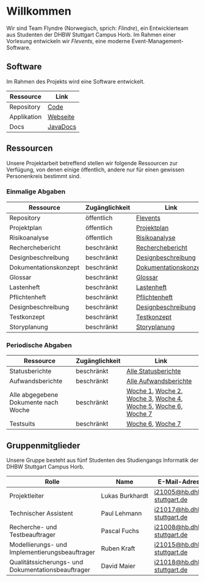 # Willkommen

Wir sind Team Flyndre (Norwegisch, sprich: _Flindre_), ein Entwicklerteam aus Studenten der DHBW Stuttgart Campus Horb.
Im Rahmen einer Vorlesung entwickeln wir _Flevents_, eine moderne Event-Management-Software.

## Software

Im Rahmen des Projekts wird eine Software entwickelt.

| Ressource | Link |
| --- | --- |
| Repository | [Code](http://repo.flyndre.de) |
| Applikation | [Webseite](http://flevents.flyndre.de:8080) |
| Docs | [JavaDocs](/docs/javadoc/) |

## Ressourcen

Unsere Projektarbeit betreffend stellen wir folgende Ressourcen zur Verfügung, von denen einige öffentlich, andere nur für einen gewissen Personenkreis bestimmt sind.

### Einmalige Abgaben

| Ressource | Zugänglichkeit | Link |
| --- | --- | --- |
| Repository | öffentlich | [Flevents](https://github.com/NoName11234/Flevents) |
| Projektplan | öffentlich | [Projektplan](https://dhbwstg-my.sharepoint.com/:w:/g/personal/i21015_hb_dhbw-stuttgart_de/Efkh8CQ-eoxJvgYrt-9BnU0Bwb66dCbevpmAAzJlUaDuKg?e=12gLXE) |
| Risikoanalyse | öffentlich | [Risikoanalyse](https://dhbwstg-my.sharepoint.com/:w:/g/personal/i21015_hb_dhbw-stuttgart_de/Ef9aBNEyc5dAoYe1okeoagsBrVvVqp7tF_pYtS-z9pgfJg?e=fhzGvK) |
| Recherchebericht | beschränkt | [Recherchebericht](https://dhbwstg-my.sharepoint.com/:b:/g/personal/i21015_hb_dhbw-stuttgart_de/EYEUUlcJgxVNiUKyhelW_4AByh5hGhg0ZieAIDqmHl1CuQ?e=A0dMvG) |
| Designbeschreibung | beschränkt | [Designbeschreibung](https://dhbwstg-my.sharepoint.com/:b:/g/personal/i21015_hb_dhbw-stuttgart_de/ETP1MwqYlxFGjq9eUeeMeuYB9hWliXNVDGhlaZgbnG5TSQ?e=047s7I) |
| Dokumentationskonzept | beschränkt | [Dokumentationskonzept](https://dhbwstg-my.sharepoint.com/:b:/g/personal/i21015_hb_dhbw-stuttgart_de/ERPe689Q9vZMpX39LYGajrwBxJkrO2_0JzxEuBjkVZZmAw?e=EosmTx) |
| Glossar | beschränkt | [Glossar](https://dhbwstg-my.sharepoint.com/:b:/g/personal/i21015_hb_dhbw-stuttgart_de/ESqSPK39gbJOnYuhk1qSu10BqO1s2bkGIUgJiI7BCiRfdg?e=GJ4WWcF) |
| Lastenheft | beschränkt | [Lastenheft](https://dhbwstg-my.sharepoint.com/:b:/g/personal/i21015_hb_dhbw-stuttgart_de/EWmP-hiYnNdImtKRqcJaZAkBgK6tMha4Tr4LtGXVT5nsZA?e=yYca5K) |
| Pflichtenheft | beschränkt | [Pflichtenheft](https://dhbwstg-my.sharepoint.com/:b:/g/personal/i21015_hb_dhbw-stuttgart_de/ETRd38w1BBREi0rMK3i8J5kBPuZbrdpBQpgvfedRgAn3Aw?e=lCoixr) |
| Designbeschreibung | beschränkt | [Designbeschreibung](https://dhbwstg-my.sharepoint.com/:b:/g/personal/i21015_hb_dhbw-stuttgart_de/ESIFzIrl6LZPh2rCD_BIx_UByl7y_fMXrCuWPARoCKb-DA?e=GXbjdr) | 
| Testkonzept | beschränkt | [Testkonzept](https://dhbwstg-my.sharepoint.com/:b:/g/personal/i21015_hb_dhbw-stuttgart_de/Eev984uXoDZBjMdiDS0-fnwB9rgkrhd-fIDPts-QEwv-yQ?e=UXV1oX) |
| Storyplanung | beschränkt | [Storyplanung](https://dhbwstg-my.sharepoint.com/:b:/g/personal/i21015_hb_dhbw-stuttgart_de/EaG_UxyN3_5Prp9ASaIOjagBlkdEPSz2Uu8BI7U0JPVw-w?e=64wuXU) |

### Periodische Abgaben

| Ressource | Zugänglichkeit | Link |
| --- | --- | --- |
| Statusberichte | beschränkt | [Alle Statusberichte](https://dhbwstg-my.sharepoint.com/:f:/g/personal/i21015_hb_dhbw-stuttgart_de/Ek6RXJJ2bexLhTh41hYQTp0BkIt39ANIW3aETtXwXOL2Bg?e=0HQPRm) |
| Aufwandsberichte | beschränkt |  [Alle Aufwandsberichte](https://dhbwstg-my.sharepoint.com/:f:/g/personal/i21015_hb_dhbw-stuttgart_de/EgAPLLNsz81NiKrMdZ2INM8Bn4Js46WiQyu1vKXY73dt6A?e=D5ckoE) |
| Alle abgegebene Dokumente nach Woche | beschränkt | [Woche 1](https://dhbwstg-my.sharepoint.com/:f:/g/personal/i21015_hb_dhbw-stuttgart_de/EiJdDY_gI55Ml_A61vQJtzoB6HPcTynsXiBAz-RctvVs6Q?e=R71a4l), [Woche 2](https://dhbwstg-my.sharepoint.com/:f:/g/personal/i21015_hb_dhbw-stuttgart_de/EvGifXm6H-ZNmLV4rqB6hK8B_Z7-NgUSa6nDVZihreKTHw?e=iK1pBL), [Woche 3](https://dhbwstg-my.sharepoint.com/:f:/g/personal/i21015_hb_dhbw-stuttgart_de/Ehh97K-R-45NpMR_whHZQgUBkb5kPMrjfb4CD6NHhkigpg?e=0cLjQ2), [Woche 4](https://dhbwstg-my.sharepoint.com/:f:/g/personal/i21015_hb_dhbw-stuttgart_de/Et8beomiSh1CqdrztDG7E2QBa6erEXKO_BF7cylbXYgxVQ?e=0WnOjz), [Woche 5](https://dhbwstg-my.sharepoint.com/:f:/g/personal/i21015_hb_dhbw-stuttgart_de/EtSvIeUm6jROgYQhEMILUoMBK6SllQHcOnrj4wOitfzS3Q?e=7faxPz), [Woche 6](https://dhbwstg-my.sharepoint.com/:f:/g/personal/i21015_hb_dhbw-stuttgart_de/EpHKPLcD7OhBi4XL1YvnNjMBhcgNMxWj20oSvJhuG37DMw?e=uGzamf), [Woche 7](https://dhbwstg-my.sharepoint.com/:f:/g/personal/i21015_hb_dhbw-stuttgart_de/En32nLITK9tPmBsypK66c78BdGUgvG8bkeYHRBO_B04KAg?e=mRiTDP) |
| Testsuits | beschränkt | [Woche 6](https://dhbwstg-my.sharepoint.com/:b:/g/personal/i21015_hb_dhbw-stuttgart_de/EbXdMQQSkhRNm0HUUmHI0xoBW0XkJzLVLSda8mhXCQ5IhQ?e=goSbUx), [Woche 7](https://dhbwstg-my.sharepoint.com/:b:/g/personal/i21015_hb_dhbw-stuttgart_de/EaG_UxyN3_5Prp9ASaIOjagBlkdEPSz2Uu8BI7U0JPVw-w?e=ZPJbJG) |

## Gruppenmitglieder

Unsere Gruppe besteht aus fünf Studenten des Studiengangs Informatik der DHBW Stuttgart Campus Horb.

| Rolle | Name | E-Mail-Adresse |
| --- | --- | --- |
| Projektleiter | Lukas&nbsp;Burkhardt | [i21005@hb.dhbw-stuttgart.de](mailto:i21005@hb.dhbw-stuttgart.de) |
| Technischer Assistent | Paul&nbsp;Lehmann | [i21017@hb.dhbw-stuttgart.de](mailto:i21017@hb.dhbw-stuttgart.de) |
| Recherche- und Testbeauftrager | Pascal&nbsp;Fuchs | [i21008@hb.dhbw-stuttgart.de](mailto:i21008@hb.dhbw-stuttgart.de) |
| Modellierungs- und Implementierungsbeauftrager | Ruben&nbsp;Kraft | [i21015@hb.dhbw-stuttgart.de](mailto:i21015@hb.dhbw-stuttgart.de) |
| Qualitätssicherungs- und Dokumentationsbeauftrager | David&nbsp;Maier | [i21018@hb.dhbw-stuttgart.de](mailto:i21018@hb.dhbw-stuttgart.de) |
